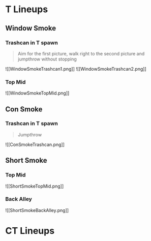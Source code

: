 # T Lineups
## Window Smoke
### Trashcan in T spawn
> Aim for the first picture, walk right to the second picture and jumpthrow without stopping

![[WindowSmokeTrashcan1.png]]
![[WindowSmokeTrashcan2.png]]
### Top Mid
![[WindowSmokeTopMid.png]]
## Con Smoke
### Trashcan in T spawn
>Jumpthrow

![[ConSmokeTrashcan.png]]
## Short Smoke
### Top Mid
![[ShortSmokeTopMid.png]]
### Back Alley
![[ShortSmokeBackAlley.png]]
# CT Lineups